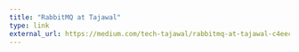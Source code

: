 ```yaml
---
title: "RabbitMQ at Tajawal" 
type: link
external_url: https://medium.com/tech-tajawal/rabbitmq-at-tajawal-c4eeccddf458
---
```


